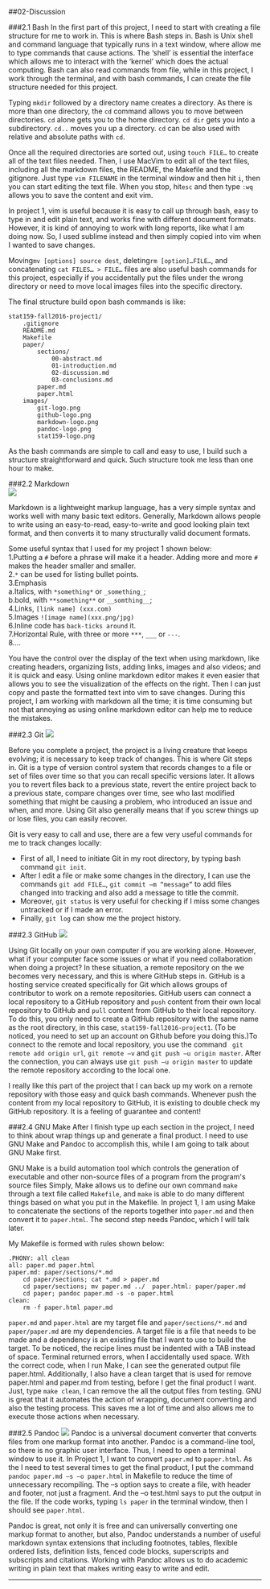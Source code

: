 ##02-Discussion  


###2.1 Bash
In the first part of this project, I need to start with creating a file structure for me to work in. This is where Bash steps in. Bash is Unix shell and command language that typically runs in a text window, where allow me to type commands that cause actions. The ‘shell’ is essential the interface which allows me to interact with the ‘kernel’ which does the actual computing. Bash can also read commands from file, while in this project, I work through the terminal, and with bash commands, I can create the file structure needed for this project.

Typing `mkdir` followed by a directory name creates a directory. As there is more than one directory, the `cd` command allows you to move between directories. `cd` alone gets you to the home directory. `cd dir` gets you into a subdirectory. `cd..` moves you up a directory. `cd` can be also used with relative and absolute paths with `cd`. 

Once all the required directories are sorted out, using `touch FILE…` to create all of the text files needed. Then, I use MacVim to edit all of the text files, including all the markdown files, the README, the Makefile and the gitignore. Just type `vim FILENAME` in the terminal window and then hit `i`, then you can start editing the text file. When you stop, hit`esc` and then type `:wq` allows you to save the content and exit vim. 

In project 1, vim is useful because it is easy to call up through bash, easy to type in and edit plain text, and works fine with different document formats. However, it is kind of annoying to work with long reports, like what I am doing now. So, I used sublime instead and then simply copied into vim when I wanted to save changes. 

Moving`mv [options] source dest`, deleting`rm [option]…FILE…`, and concatenating `cat FILES… > FILE…` files are also useful bash commands for this project, especially if you accidentally put the files under the wrong directory or need to move local images files into the specific directory. 

The final structure build opon bash commands is like:
```
stat159-fall2016-project1/
	.gitignore
	README.md
	Makefile
	paper/
		sections/
			00-abstract.md
			01-introduction.md
			02-discussion.md
			03-conclusions.md
		paper.md
		paper.html
	images/
		git-logo.png
		github-logo.png
		markdown-logo.png
		pandoc-logo.png
		stat159-logo.png
```

As the bash commands are simple to call and easy to use, I build such a structure straightforward and quick. Such structure took me less than one hour to make. 


###2.2 Markdown  
![](https://raw.githubusercontent.com/ucb-stat159/stat159-fall-2016/master/projects/proj01/images/markdown-logo.png)

Markdown is a lightweight markup language, has a very simple syntax and works well with many basic text editors. Generally, Markdown allows people to write using an easy-to-read, easy-to-write and good looking plain text format, and then converts it to many structurally valid document formats.

Some useful syntax that I used for my project 1 shown below:  
1.Putting a `#` before a phrase will make it a header. Adding more and more `#` makes the header smaller and smaller.  
2.`*` can be used for listing bullet points.  
3.Emphasis  
		a.Italics, with `*something*` or `_something_`;  
		b.bold, with `**something**` or `__somthing__`;  
4.Links, `[link name] (xxx.com)`  
5.Images `![image name](xxx.png/jpg)`  
6.Inline code has `back-ticks around` it.  
7.Horizontal Rule, with three or more `***`, `___` or `---`.  
8....  

You have the control over the display of the text when using markdown, like creating headers, organizing lists, adding links, images and also videos; and it is quick and easy. Using online markdown editor makes it even easier that allows you to see the visualization of the effects on the right. Then I can just copy and paste the formatted text into vim to save changes. During this project, I am working with markdown all the time; it is time consuming but not that annoying as using online markdown editor can help me to reduce the mistakes.  


###2.3 Git
![]( https://raw.githubusercontent.com/ucb-stat159/stat159-fall-2016/master/projects/proj01/images/git-logo.png)  

Before you complete a project, the project is a living creature that keeps evolving; it is necessary to keep track of changes. This is where Git steps in. Git is a type of version control system that records changes to a file or set of files over time so that you can recall specific versions later. It allows you to revert files back to a previous state, revert the entire project back to a previous state, compare changes over time, see who last modified something that might be causing a problem, who introduced an issue and when, and more. Using Git also generally means that if you screw things up or lose files, you can easily recover. 

Git is very easy to call and use, there are a few very useful commands for me to track changes locally:  
* First of all, I need to initiate Git in my root directory, by typing bash command `git init`.  
* After I edit a file or make some changes in the directory, I can use the commands `git add FILE…`, `git commit –m “message”` to add files changed into tracking and also add a message to title the commit.  
* Moreover, `git status` is very useful for checking if I miss some changes untracked or if I made an error.  
* Finally, `git log` can show me the project history. 


###2.3 GitHub
![](https://raw.githubusercontent.com/ucb-stat159/stat159-fall-2016/master/projects/proj01/images/github-logo.png)  

Using Git locally on your own computer if you are working alone. However, what if your computer face some issues or what if you need collaboration when doing a project? In these situation, a remote repository on the we becomes very necessary, and this is where GitHub steps in. GitHub is a hosting service created specifically for Git which allows groups of contributor to work on a remote repositories. GitHub users can connect a local repository to a GitHub repository and `push` content from their own local repository to GitHub and `pull` content from GitHub to their local repository. To do this, you only need to create a GitHub repository with the same name as the root directory, in this case, `stat159-fall2016-project1`. (To be noticed, you need to set up an account on Github before you doing this.)To connect to the remote and local repository, you use the command ` git remote add origin url`, `git remote –v` and `git push –u origin master`. After the connection, you can always use `git push –u origin master` to update the remote repository according to the local one. 

I really like this part of the project that I can back up my work on a remote repository with those easy and quick bash commands. Whenever push the content from my local repository to GitHub, it is existing to double check my GitHub repository. It is a feeling of guarantee and content!

###2.4 GNU Make
After I finish type up each section in the project, I need to think about wrap things up and generate a final product. I need to use GNU Make and Pandoc to accomplish this, while I am going to talk about GNU Make first. 

GNU Make is a build automation tool which controls the generation of executable and other non-source files of a program from the program's source files Simply, Make allows us to define our own command `make` through a text file called `Makefile`, and `make` is able to do many different things based on what you put in the Makefile. In project 1, I am using Make to concatenate the sections of the reports together into `paper.md` and then convert it to `paper.html`. The second step needs Pandoc, which I will talk later. 

My Makefile is formed with rules shown below:
```
.PHONY: all clean
all: paper.md paper.html
paper.md: paper/sections/*.md
	cd paper/sections; cat *.md > paper.md
	cd paper/sections; mv paper.md ../  paper.html: paper/paper.md
	cd paper; pandoc paper.md -s -o paper.html
clean:
	rm -f paper.html paper.md 
``` 
`paper.md` and `paper.html` are my target file and `paper/sections/*.md` and `paper/paper.md` are my dependencies. A target file is a file that needs to be made and a dependency is an existing file that I want to use to build the target. To be noticed, the recipe lines must be indented with a TAB instead of space. Terminal returned errors, when I accidentally used space. With the correct code, when I run Make, I can see the generated output file paper.html. Additionally, I also have a clean target that is used for remove paper.html and paper.md from testing, before I get the final product I want. Just, type `make clean`, I can remove the all the output files from testing. GNU is great that it automates the action of wrapping, document converting and also the testing process. This saves me a lot of time and also allows me to execute those actions when necessary. 


###2.5 Pandoc
![]( https://raw.githubusercontent.com/ucb-stat159/stat159-fall-2016/master/projects/proj01/images/pandoc-logo.png)
Pandoc is a universal document converter that converts files from one markup format into another. Pandoc is a command-line tool, so there is no graphic user interface. Thus, I need to open a terminal window to use it. In Project 1, I want to convert `paper.md` to `paper.html`. As the I need to test several times to get the final product, I put the command `pandoc paper.md –s –o paper.html` in Makefile to reduce the time of unnecessary recompiling. The –s option says to create a file, with header and footer, not just a fragment. And the –o test.html says to put the output in the file. If the code works, typing `ls paper` in the terminal window, then I should see `paper.html`. 

Pandoc is great, not only it is free and can universally converting one markup format to another, but also, Pandoc understands a number of useful markdown syntax extensions that including footnotes, tables, flexible ordered lists, definition lists, fenced code blocks, superscripts and subscripts and citations. Working with Pandoc allows us to do academic writing in plain text that makes writing easy to write and edit. 

---
